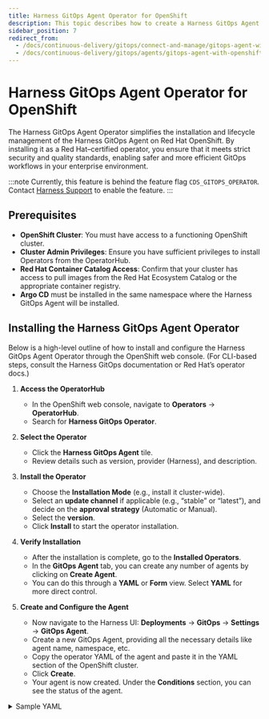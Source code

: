 ```yaml
---
title: Harness GitOps Agent Operator for OpenShift
description: This topic describes how to create a Harness GitOps Agent Operator for OpenShift.
sidebar_position: 7
redirect_from:
  - /docs/continuous-delivery/gitops/connect-and-manage/gitops-agent-with-openshift-operator
  - /docs/continuous-delivery/gitops/agents/gitops-agent-with-openshift-operator
---
```


# Harness GitOps Agent Operator for OpenShift

The Harness GitOps Agent Operator simplifies the installation and lifecycle management of the Harness GitOps Agent on Red Hat OpenShift. By installing it as a Red Hat–certified operator, you ensure that it meets strict security and quality standards, enabling safer and more efficient GitOps workflows in your enterprise environment.

:::note
Currently, this feature is behind the feature flag `CDS_GITOPS_OPERATOR`. Contact [Harness Support](mailto:support@harness.io) to enable the feature.
:::

## Prerequisites
- **OpenShift Cluster**: You must have access to a functioning OpenShift cluster.  
- **Cluster Admin Privileges**: Ensure you have sufficient privileges to install Operators from the OperatorHub.  
- **Red Hat Container Catalog Access**: Confirm that your cluster has access to pull images from the Red Hat Ecosystem Catalog or the appropriate container registry.  
- **Argo CD** must be installed in the same namespace where the Harness GitOps Agent will be installed.

## Installing the Harness GitOps Agent Operator
Below is a high-level outline of how to install and configure the Harness GitOps Agent Operator through the OpenShift web console. (For CLI-based steps, consult the Harness GitOps documentation or Red Hat’s operator docs.)

1. **Access the OperatorHub**  
   - In the OpenShift web console, navigate to **Operators** → **OperatorHub**.  
   - Search for **Harness GitOps Operator**.

2. **Select the Operator**  
   - Click the **Harness GitOps Agent** tile.  
   - Review details such as version, provider (Harness), and description.

3. **Install the Operator**  
   - Choose the **Installation Mode** (e.g., install it cluster-wide).  
   - Select an **update channel** if applicable (e.g., “stable” or “latest”), and decide on the **approval strategy** (Automatic or Manual).  
   - Select the **version**.  
   - Click **Install** to start the operator installation.

4. **Verify Installation**  
   - After the installation is complete, go to the **Installed Operators**.  
   - In the **GitOps Agent** tab, you can create any number of agents by clicking on **Create Agent**.  
   - You can do this through a **YAML** or **Form** view. Select **YAML** for more direct control.

5. **Create and Configure the Agent**  
   - Now navigate to the Harness UI: **Deployments** → **GitOps** → **Settings** → **GitOps Agent**.  
   - Create a new GitOps Agent, providing all the necessary details like agent name, namespace, etc.  
   - Copy the operator YAML of the agent and paste it in the YAML section of the OpenShift cluster.  
   - Click **Create**.  
   - Your agent is now created. Under the **Conditions** section, you can see the status of the agent.

<details>
<summary>Sample YAML</summary>

Here is a sample operator YAML for your reference:

```yaml
apiVersion: gitops.harness.io/v1alpha1
kind: GitopsAgent
metadata:
  labels:
    app.kubernetes.io/managed-by: kustomize
    app.kubernetes.io/name: gitops-operator
  name: Agentname
  namespace: AgentNamespace
spec:
  identity:
    accountIdentifier: YourAccountIdentifier
    agentIdentifier: YourAgentIdentifier
    agentName: Agentname
    orgIdentifier: default
  logLevel: DEBUG
  replicas: 1
  networkPolicy:
    create: true
  secrets:
    agentSecret: YourAgentSecrets
  target:
    http: 'https://app.harness.io/gitops'
    protocol: HTTP1
```

</details>

